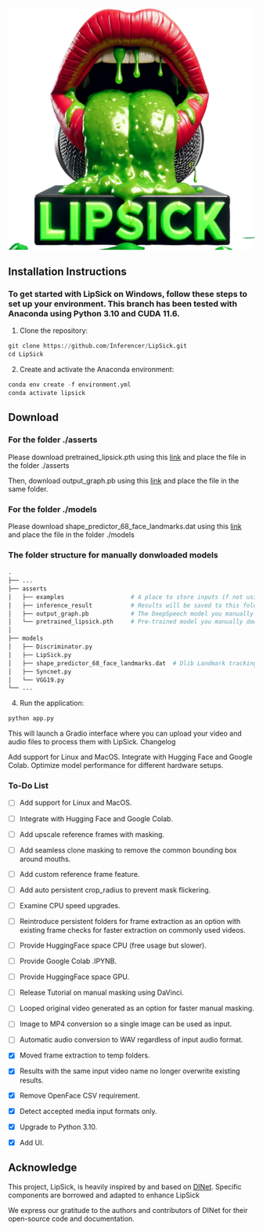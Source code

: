 ![LipSick Logo](/utils/logo/LipSick.png)

## Installation Instructions

### To get started with LipSick on Windows, follow these steps to set up your environment. This branch has been tested with Anaconda using Python 3.10 and CUDA 11.6.


1. Clone the repository:
```python
git clone https://github.com/Inferencer/LipSick.git
cd LipSick
```
2. Create and activate the Anaconda environment:
```python
conda env create -f environment.yml
conda activate lipsick
```
## Download
### For the folder ./asserts

Please download pretrained_lipsick.pth using this [link](https://github.com/Inferencer/LipSick/releases/download/v1pretrained_lipsick.pth/pretrained_lipsick.pth) and place the file in the folder ./asserts

Then, download output_graph.pb using this [link](https://github.com/Inferencer/LipSick/releases/download/v1PretrainedModels/output_graph.pb) and place the file in the same folder.

### For the folder ./models

Please download shape_predictor_68_face_landmarks.dat using this [link](https://github.com/Inferencer/LipSick/releases/download/v1PretrainedModels/shape_predictor_68_face_landmarks.dat) and place the file in the folder ./models

### The folder structure for manually donwloaded models
```python
.
├── ...
├── asserts                        
│   ├── examples                   # A place to store inputs if not using gradio UI
│   ├── inference_result           # Results will be saved to this folder
│   ├── output_graph.pb            # The DeepSpeech model you manually download and place here
│   └── pretrained_lipsick.pth     # Pre-trained model you manually download and place here
│                   
├── models
│   ├── Discriminator.py
│   ├── LipSick.py
│   ├── shape_predictor_68_face_landmarks.dat  # Dlib Landmark tracking model you manually download and place here
│   ├── Syncnet.py
│   └── VGG19.py   
└── ...
```
4. Run the application:
```python
python app.py
```


This will launch a Gradio interface where you can upload your video and audio files to process them with LipSick.
Changelog





 Add support for Linux and MacOS.
 Integrate with Hugging Face and Google Colab.
 Optimize model performance for different hardware setups.

### To-Do List

- [ ] Add support for Linux and MacOS.
- [ ] Integrate with Hugging Face and Google Colab.
- [ ] Add upscale reference frames with masking.
- [ ] Add seamless clone masking to remove the common bounding box around mouths.
- [ ] Add custom reference frame feature.
- [ ] Add auto persistent crop_radius to prevent mask flickering.
- [ ] Examine CPU speed upgrades.
- [ ] Reintroduce persistent folders for frame extraction as an option with existing frame checks for faster extraction on commonly used videos.
- [ ] Provide HuggingFace space CPU (free usage but slower).
- [ ] Provide Google Colab .IPYNB.
- [ ] Provide HuggingFace space GPU.
- [ ] Release Tutorial on manual masking using DaVinci.
- [ ] Looped original video generated as an option for faster manual masking.
- [ ] Image to MP4 conversion so a single image can be used as input.
- [ ] Automatic audio conversion to WAV regardless of input audio format.
- [x] Moved frame extraction to temp folders.
- [x] Results with the same input video name no longer overwrite existing results.
- [x] Remove OpenFace CSV requirement.
- [x] Detect accepted media input formats only.
- [x] Upgrade to Python 3.10.
- [x] Add UI.


## Acknowledge

This project, LipSick, is heavily inspired by and based on [DINet](https://github.com/MRzzm/DINet). Specific components are borrowed and adapted to enhance LipSick


We express our gratitude to the authors and contributors of DINet for their open-source code and documentation.
